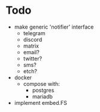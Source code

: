 # Todo
- make generic 'notifier' interface
    - telegram
    - discord
    - matrix
    - email?
    - twitter?
    - sms?
    - etch?
- docker
    - compose with:
        - postgres
        - mariadb
- implement embed.FS